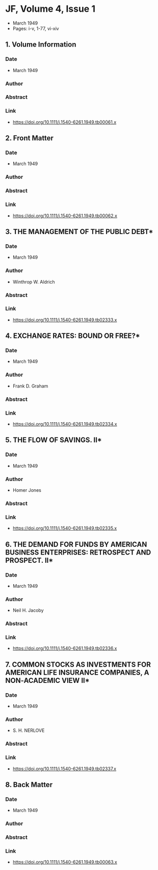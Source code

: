 # JF, Volume 4, Issue 1
- March 1949
- Pages: i-v, 1-77, vi-xiv

## 1. Volume Information
### Date
- March 1949
### Author
### Abstract

### Link
- https://doi.org/10.1111/j.1540-6261.1949.tb00061.x

## 2. Front Matter
### Date
- March 1949
### Author
### Abstract

### Link
- https://doi.org/10.1111/j.1540-6261.1949.tb00062.x

## 3. THE MANAGEMENT OF THE PUBLIC DEBT*
### Date
- March 1949
### Author
- Winthrop W. Aldrich
### Abstract

### Link
- https://doi.org/10.1111/j.1540-6261.1949.tb02333.x

## 4. EXCHANGE RATES: BOUND OR FREE?*
### Date
- March 1949
### Author
- Frank D. Graham
### Abstract

### Link
- https://doi.org/10.1111/j.1540-6261.1949.tb02334.x

## 5. THE FLOW OF SAVINGS. II*
### Date
- March 1949
### Author
- Homer Jones
### Abstract

### Link
- https://doi.org/10.1111/j.1540-6261.1949.tb02335.x

## 6. THE DEMAND FOR FUNDS BY AMERICAN BUSINESS ENTERPRISES: RETROSPECT AND PROSPECT. II*
### Date
- March 1949
### Author
- Neil H. Jacoby
### Abstract

### Link
- https://doi.org/10.1111/j.1540-6261.1949.tb02336.x

## 7. COMMON STOCKS AS INVESTMENTS FOR AMERICAN LIFE INSURANCE COMPANIES, A NON‐ACADEMIC VIEW II*
### Date
- March 1949
### Author
- S. H. NERLOVE
### Abstract

### Link
- https://doi.org/10.1111/j.1540-6261.1949.tb02337.x

## 8. Back Matter
### Date
- March 1949
### Author
### Abstract

### Link
- https://doi.org/10.1111/j.1540-6261.1949.tb00063.x

